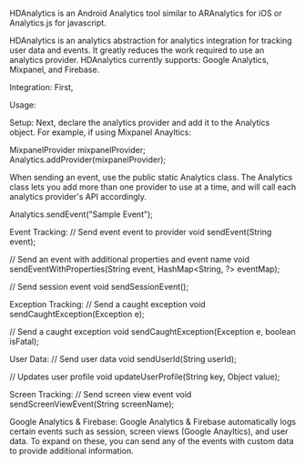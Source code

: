 HDAnalytics is an Android Analytics tool similar to ARAnalytics for iOS or Analytics.js for javascript.

HDAnalytics is an analytics abstraction for analytics integration for tracking user data and events.  It greatly reduces the work required to use an analytics provider.  HDAnalytics currently supports: Google Analytics, Mixpanel, and Firebase.

Integration:
First,

Usage:

Setup:
Next, declare the analytics provider and add it to the Analytics object.  For example, if using Mixpanel Anayltics:

MixpanelProvider mixpanelProvider;
Analytics.addProvider(mixpanelProvider);

When sending an event, use the public static Analytics class.  The Analytics class lets you add more than one provider to use at a time, and will call each analytics provider's API accordingly.  

Analytics.sendEvent("Sample Event");


Event Tracking:
// Send event event to provider
void sendEvent(String event);

// Send an event with additional properties and event name
void sendEventWithProperties(String event, HashMap<String, ?> eventMap);

// Send session event
void sendSessionEvent();

Exception Tracking:
// Send a caught exception
void sendCaughtException(Exception e);

// Send a caught exception
void sendCaughtException(Exception e, boolean isFatal);

User Data:
// Send user data
void sendUserId(String userId);

// Updates user profile
void updateUserProfile(String key, Object value);

Screen Tracking:
// Send screen view event
void sendScreenViewEvent(String screenName);


Google Analytics & Firebase:
Google Analytics & Firebase automatically logs certain events such as session, screen views (Google Anayltics), and user data.  To expand on these, you can send any of the events with custom data to provide additional information.